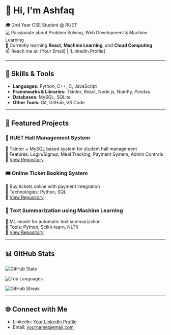 # 👋 Hi, I'm Ashfaq  

🎓 2nd Year CSE Student @ RUET  
💻 Passionate about Problem Solving, Web Development & Machine Learning  
🌱 Currently learning **React**, **Machine Learning**, and **Cloud Computing**  
📫 Reach me at: [Your Email] | [LinkedIn Profile]  

---

## 🚀 Skills & Tools  
- **Languages:** Python, C++, C, JavaScript  
- **Frameworks & Libraries:** Tkinter, React, Node.js, NumPy, Pandas  
- **Databases:** MySQL, SQLite  
- **Other Tools:** Git, GitHub, VS Code  

---

## 📌 Featured Projects  

### 🏫 RUET Hall Management System  
🔹 Tkinter + MySQL based system for student hall management  
🔹 Features: Login/Signup, Meal Tracking, Payment System, Admin Controls  
🔹 [View Repository](https://github.com/YourUsername/Hall-Management-System)

### 🎟️ Online Ticket Booking System  
🔹 Buy tickets online with payment integration  
🔹 Technologies: Python, SQL  
🔹 [View Repository](https://github.com/YourUsername/Ticket-Booking-System)

### 🤖 Text Summarization using Machine Learning  
🔹 ML model for automatic text summarization  
🔹 Tools: Python, Scikit-learn, NLTK  
🔹 [View Repository](https://github.com/YourUsername/Text-Summarization-ML)

---

## 📊 GitHub Stats  

![GitHub Stats](https://github-readme-stats.vercel.app/api?username=YourUsername&show_icons=true&theme=radical)  

![Top Languages](https://github-readme-stats.vercel.app/api/top-langs/?username=YourUsername&layout=compact&theme=radical)  

![GitHub Streak](https://github-readme-streak-stats.herokuapp.com/?user=YourUsername&theme=radical)  

---

## 🌐 Connect with Me  
- LinkedIn: [Your LinkedIn Profile](https://www.linkedin.com/in/YourProfile)  
- Email: yourname@email.com  
